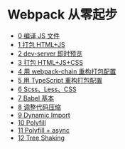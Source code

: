 # Webpack 从零起步

<!-- demo start -->
- [0 编译 JS 文件](demo/0-basic-single-js/readme.md)
- [1 打包 HTML+JS](demo/1-basic-with-html/readme.md)
- [2 dev-server 即时预览](demo/2-basic-dev-server-and-hot-reload/readme.md)
- [3 打包 HTML+JS+CSS](demo/3-basic-html-js-css/readme.md)
- [4 用 webpack-chain 重构打包配置](demo/4-webpack-chain/readme.md)
- [5 用 TypeScript 重构打包配置](demo/5-refactor-config-with-ts/readme.md)
- [6 Scss、Less、CSS](demo/6-more-style/readme.md)
- [7 Babel 基本](demo/7-babel-basic/readme.md)
- [8 调整代码压缩](demo/8-minify-and-restructure-configs/readme.md)
- [9 Dynamic Import](demo/9-dynamic-import/readme.md)
- [10 Polyfill](demo/10-webpack-babel-polyfill-basic/readme.md)
- [11 Polyfill + async](demo/11-polyfill-and-async/readme.md)
- [12 Tree Shaking](demo/12-tree-shaking/readme.md)
<!-- demo end -->
